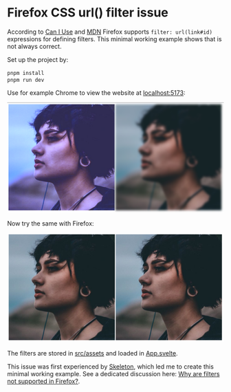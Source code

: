 # Firefox CSS url() filter issue

According to [Can I Use](https://caniuse.com/css-filters) and [MDN](https://developer.mozilla.org/en-US/docs/Web/CSS/filter) Firefox supports `filter: url(link#id)` expressions for defining filters.
This minimal working example shows that is not always correct.

Set up the project by:

```console
pnpm install
pnpm run dev
```

Use for example Chrome to view the website at <localhost:5173>:

![chrome](images/chrome.png)

Now try the same with Firefox:

![firefox](images/firefox.png)

The filters are stored in [src/assets](src/assets/) and loaded in [App.svelte](src/App.svelte).

This issue was first experienced by [Skeleton](https://skeleton.dev), which led me to create this minimal working example.
See a dedicated discussion here: [Why are filters not supported in Firefox?](https://github.com/skeletonlabs/skeleton/discussions/1426).
